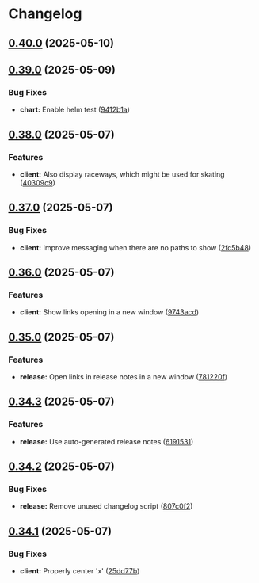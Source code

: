 # Changelog

## [0.40.0](https://github.com/cristiklein/openskatemap/compare/v0.39.0...v0.40.0) (2025-05-10)

## [0.39.0](https://github.com/cristiklein/openskatemap/compare/v0.38.0...v0.39.0) (2025-05-09)

### Bug Fixes

* **chart:** Enable helm test ([9412b1a](https://github.com/cristiklein/openskatemap/commit/9412b1a20df6af2f90b3a03f08b41102755a1f61))

## [0.38.0](https://github.com/cristiklein/openskatemap/compare/v0.37.0...v0.38.0) (2025-05-07)

### Features

* **client:** Also display raceways, which might be used for skating ([40309c9](https://github.com/cristiklein/openskatemap/commit/40309c9e011be78a7bc05ef275d69d8c79cc96a9))

## [0.37.0](https://github.com/cristiklein/openskatemap/compare/v0.36.0...v0.37.0) (2025-05-07)

### Bug Fixes

* **client:** Improve messaging when there are no paths to show ([2fc5b48](https://github.com/cristiklein/openskatemap/commit/2fc5b485ffe17b22d9d2eb93c5d37253892009f2))

## [0.36.0](https://github.com/cristiklein/openskatemap/compare/v0.35.0...v0.36.0) (2025-05-07)

### Features

* **client:** Show links opening in a new window ([9743acd](https://github.com/cristiklein/openskatemap/commit/9743acd08eea36088adb33187e5e5662e79ae953))

## [0.35.0](https://github.com/cristiklein/openskatemap/compare/v0.34.3...v0.35.0) (2025-05-07)

### Features

* **release:** Open links in release notes in a new window ([781220f](https://github.com/cristiklein/openskatemap/commit/781220fc8672cb16dccf791bb06686d6afb05794))

## [0.34.3](https://github.com/cristiklein/openskatemap/compare/v0.34.2...v0.34.3) (2025-05-07)

### Features

* **release:** Use auto-generated release notes ([6191531](https://github.com/cristiklein/openskatemap/commit/61915316640a422431d3d471635160bf0ebab5f5))

## [0.34.2](https://github.com/cristiklein/openskatemap/compare/v0.34.1...v0.34.2) (2025-05-07)

### Bug Fixes

* **release:** Remove unused changelog script ([807c0f2](https://github.com/cristiklein/openskatemap/commit/807c0f2b8fad0dbe14feb2e345ba34e16f87a6f5))

## [0.34.1](https://github.com/cristiklein/openskatemap/compare/v0.34.0...v0.34.1) (2025-05-07)

### Bug Fixes

* **client:** Properly center 'x' ([25dd77b](https://github.com/cristiklein/openskatemap/commit/25dd77b48dd7633ae43d2662321660983e6f48b9))
